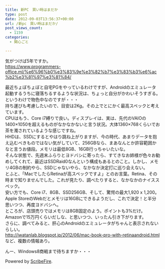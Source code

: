 ```yaml
---
title: 新PC　買い時はまだか
type: post
date: 2012-09-03T13:56:37+00:00
url: /新pc　買い時はまだか/
post_views_count:
  - 1159
categories:
  - 関心ごと

---
```

気がつけば5年ですか。  
<a href="https://www.programmers-office.ml/%e6%96%b0%e3%83%9e%e3%82%b7%e3%83%b3%e6%ac%b2%e3%81%97%e3%81%84/" target="_blank" rel="noopener noreferrer">https://www.programmers-office.ml/%e6%96%b0%e3%83%9e%e3%82%b7%e3%83%b3%e6%ac%b2%e3%81%97%e3%81%84/</a>

最近ちょぼちょぼと自宅PGをやっているわけですが、Androidのエミュレータ起動するうちに寝落ちるするような状況は、ちょっと自分がかわいそうすぎる。  
というわけで物色中なのですが・・・  
持ち運びも考慮したいので、目安は2Kg。その上でとにかく最高スペックと考えています。  
CPUはもう、Core i7縛りで良い。ディスプレイは、実は、先代のVAIOの1400&#215;1050を超えるものがなかなかないと言う状況。大体1360×768くらいでお茶を濁されているような感じですね。  
HHDは、SSDにするとやはり跳ね上がりますが、今の時代、あまりデータを抱え込むべきものではない気がしていて、256GBなら、まあなんとか許容範囲かなと言うお値段。メモリは最低8GB、16GB行っちゃいたいな。  
そんな状態で、先週末ふらりとヨドバシに寄ったら、すてきなお姉様が色々お勧めしてくれて、最近はSSDRaid0なんという構成もあるとのこと。しかし、メモリ4GBの制約やら、SSDじゃないやら、なかなか決定打に巡り会えない。  
とふと、「MacでしたらRetinaが高スペックですよ」とのお言葉。Retina、その時まで知りませんでした。これが見たり、調べたりすると、なかなかのナイススペック。  
安い方でも、Core i7、8GB、SSD256GB、そして、驚愕の最大1,920 x 1,200。Apple StoreのWebだとメモリは16GBにできるようだし、これで決定！と半分思いつつ、再度ヨドバシへ。  
ところが、店頭売りではメモリは8GB固定のよう。ポイントも3%だけ。Amazonで15万円くらいだしな、と思いつつ、いったん引き下がります。  
さらに、調べてみると、肝心のAndroidのエミュレータがちゃんと表示されないらしい。  
<a href="http://iwatanlab.blogspot.jp/2012/06/mac-book-pro-with-retinaandroid.html" target="_blank" rel="noopener noreferrer">http://iwatanlab.blogspot.jp/2012/06/mac-book-pro-with-retinaandroid.html</a>  
など、複数の情報あり。

んー、Windows8商戦まで待ちますか・・・

<p class="scribefire-powered">
  Powered by <a href="http://www.scribefire.com/">ScribeFire</a>.
</p>